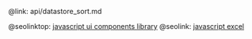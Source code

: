 @link: api/datastore_sort.md

@seolinktop: [javascript ui components library](https://webix.com)
@seolink: [javascript excel](https://webix.com/widget/excel_viewer/)
